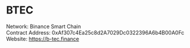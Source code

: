 # BTEC
Network: Binance Smart Chain  
Contract Address: 0xAf307c4Ea25c8d2A7029Dc0322396A6b4B00A0Fc  
Website: https://b-tec.finance  
